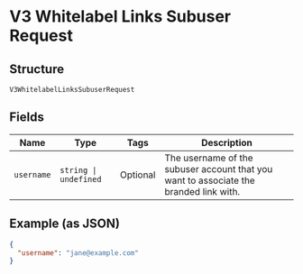 
# V3 Whitelabel Links Subuser Request

## Structure

`V3WhitelabelLinksSubuserRequest`

## Fields

| Name | Type | Tags | Description |
|  --- | --- | --- | --- |
| `username` | `string \| undefined` | Optional | The username of the subuser account that you want to associate the branded link with. |

## Example (as JSON)

```json
{
  "username": "jane@example.com"
}
```

